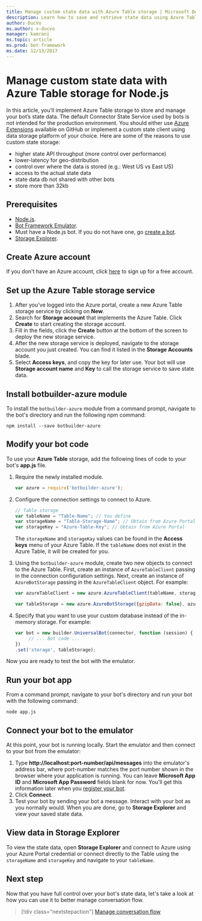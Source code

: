 ```yaml
---
title: Manage custom state data with Azure Table storage | Microsoft Docs
description: Learn how to save and retrieve state data using Azure Table storage with the Bot Builder SDK for Node.js.
author: DucVo
ms.author: v-ducvo
manager: kamrani
ms.topic: article
ms.prod: bot-framework
ms.date: 12/13/2017
---
```


# Manage custom state data with Azure Table storage for Node.js

In this article, you’ll implement Azure Table storage to store and manage your bot’s state data. The default Connector State Service used by bots is not intended for the production environment. You should either use [Azure Extensions](https://www.npmjs.com/package/botbuilder-azure) available on GitHub or implement a custom state client using data storage platform of your choice. Here are some of the reasons to use custom state storage:

- higher state API throughput (more control over performance)
- lower-latency for geo-distribution
- control over where the data is stored (e.g.: West US vs East US)
- access to the actual state data
- state data db not shared with other bots
- store more than 32kb

## Prerequisites

- [Node.js](https://nodejs.org/en/).
- [Bot Framework Emulator](~/bot-service-debug-emulator.md).
- Must have a Node.js bot. If you do not have one, go [create a bot](bot-builder-nodejs-quickstart.md). 
- [Storage Explorer](http://storageexplorer.com/).

## Create Azure account
If you don't have an Azure account, click [here](https://azure.microsoft.com/en-us/free/) to sign up for a free account.

## Set up the Azure Table storage service
1. After you’ve logged into the Azure portal, create a new Azure Table storage service by clicking on **New**. 
2. Search for **Storage account** that implements the Azure Table. Click **Create** to start creating the storage account. 
3. Fill in the fields, click the **Create** button at the bottom of the screen to deploy the new storage service. 
4. After the new storage service is deployed, navigate to the storage account you just created. You can find it listed in the **Storage Accounts** blade.
4. Select **Access keys**, and copy the key for later use. Your bot will use **Storage account name** and **Key** to call the storage service to save state data.

## Install botbuilder-azure module

To install the `botbuilder-azure` module from a command prompt, navigate to the bot's directory and run the following npm command:

```nodejs
npm install --save botbuilder-azure
```

## Modify your bot code

To use your **Azure Table** storage, add the following lines of code to your bot's **app.js** file.

1. Require the newly installed module.

   ```javascript
   var azure = require('botbuilder-azure'); 
   ```

2. Configure the connection settings to connect to Azure.
   ```javascript
   // Table storage
   var tableName = "Table-Name"; // You define
   var storageName = "Table-Storage-Name"; // Obtain from Azure Portal
   var storageKey = "Azure-Table-Key"; // Obtain from Azure Portal
   ```
   The `storageName` and `storageKay` values can be found in the **Access keys** menu of your Azure Table. If the `tableName` does not exist in the Azure Table, it will be created for you.

3. Using the `botbuilder-azure` module, create two new objects to connect to the Azure Table. First, create an instance of `AzureTableClient` passing in the connection configuration settings. Next, create an instance of `AzureBotStorage` passing in the `AzureTableClient` object. For example:

   ```javascript
   var azureTableClient = new azure.AzureTableClient(tableName, storageName, storageKey);

   var tableStorage = new azure.AzureBotStorage({gzipData: false}, azureTableClient);
   ```

4. Specify that you want to use your custom database instead of the in-memory storage. For example:

   ```javascript
   var bot = new builder.UniversalBot(connector, function (session) {
        // ... Bot code ...
   })
   .set('storage', tableStorage);
   ```

Now you are ready to test the bot with the emulator.

## Run your bot app

From a command prompt, navigate to your bot's directory and run your bot with the following command:

```nodejs
node app.js
```

## Connect your bot to the emulator

At this point, your bot is running locally. Start the emulator and then connect to your bot from the emulator:

1. Type <strong>http://localhost:port-number/api/messages</strong> into the emulator's address bar, where port-number matches the port number shown in the browser where your application is running. You can leave <strong>Microsoft App ID</strong> and <strong>Microsoft App Password</strong> fields blank for now. You'll get this information later when you [register your bot](~/bot-service-quickstart-registration.md).
2. Click **Connect**.
3. Test your bot by sending your bot a message. Interact with your bot as you normally would. When you are done, go to **Storage Explorer** and view your saved state data.

## View data in Storage Explorer

To view the state data, open **Storage Explorer** and connect to Azure using your Azure Portal credential or connect directly to the Table using the `storageName` and `storageKey` and navigate to your `tableName`. 

## Next step

Now that you have full control over your bot's state data, let's take a look at how you can use it to better manage conversation flow.

> [!div class="nextstepaction"]
> [Manage conversation flow](bot-builder-nodejs-dialog-manage-conversation-flow.md)